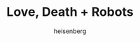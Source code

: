 ---
layout: post
author: heisenberg
category: Séries
post_date: '2022-05-25T04:16:06.155Z'
post_modified: '2022-05-25T04:16:06.155Z'
title: 'Love, Death + Robots'
description: 'Criaturas aterrorizantes, surpresas bizarras e humor ácido. Tudo isso e muito mais nesta série de animação de Tim Miller e David Fincher.'
poster_path: /asDqvkE66EegtKJJXIRhBJPxscr.jpg
tmdb_id: 86831
imdb_id: tt9561862
runtime: 15
release_date: '2019-03-15'
genres:
  - Comédia
  - Drama
  - Ficção científica
casts:
  - Fred Tatasciore
  - Scott Whyte
  - Nolan North
  - Noshir Dalal
  - Josh Brener
  - Steven Pacey
crews:
  - Tim Miller
trailer: wUFwunMKa4E
certification: 18
adult: false
vote_average: 8.2
vote_count: 1711
qualitys:
  - 1080p
  - 720p
audios:
  - Dual Áudio
  - Português
  - Inglês
extensions:
  - mkv
  - mp4
---